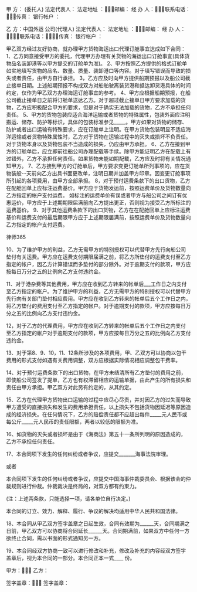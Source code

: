 
 甲 方： (委托人)
法定代表人：
法定地址 ：邮编：
经 办 人：联系电话：传真：
银行帐户 ：

乙 方：中国外运 公司(代理人)
法定代表人：
法定地址 ：邮编：
经 办 人：联系电话：传真：
银行帐户 ：



甲乙双方经过友好协商，就办理甲方货物海运出口代理订舱事宜达成如下合同： 
1、乙方同意接受甲方的委托，代理甲方办理有关货物的海运出口订舱事宜(具体货物品名装卸港等以甲方提交的订舱单为准)。
2、甲方按照乙方提供的格式订舱单如实地填写货物的品名、数量、质量、装卸港口等内容。对于填写错误而导致的损失或者责任，由甲方自行承担。
3，乙方应及时向甲方提供船期预报以及船公司截止接单日期。上述船期预报不构成双方对船舶驶离装货港和抵达卸货港具体的时间约定，仅作为甲乙双方办理海运订舱事宜的参考。
4、甲方应根据船期预报，在船公司截止接单日之前将订舱单送达乙方。对于超过截止接单日甲方要求加载的货物，乙方应积极配合甲方的要求，但是对于确实无法加载的货物，乙方不承担任何责任。
5、甲方的货物包装应适合海洋运输或者货物的特殊属性，包装外面应注明搬运、储存、防护等标识，具体的包装标准参见_____。甲方如果对货物的储存、防护或者出口运输有特殊要求，应在订舱单上注明。在甲方货物包装明显不适应海洋运输或者货物特殊属性时，乙方对于货物在运输过程中的灭失或损坏不负责任。
对于货物本身以及货物包装不当造成的损失，仍应由甲方承担。
6、乙方在接到甲方的订舱单后，应立即前往船公司办理配载等手续。除甲方能证明乙方在配载上有过错外，乙方不承担任何责任。如果货物未能如期配载，乙方应及时将有关情况通知甲方。
7、乙方接到甲方的订舱单后，甲方要求变更订舱单所列事项的，应在货物装般--天前向乙方出具书面更改单，注明日期并加盖甲方印章。因变更订舱事项所引起的各项费用，由甲方全部承担。
8，对于预付运费条款下的出口货物，乙方在配舱回单上应标注运费基价。甲方应于货物发运前，按照运费单价及货物数量向乙方指定的帐户支付运费。
如标注的运费单价有误或者甲方与船公司之间订有优惠运价，甲方应于上述期期限届满前向乙方提出更正，否则视为接受乙方所标注的运费基价。 
9、对于其他运费条款下的出口货物，乙方在在配舱回单上应标注运费基价和运费支付的最后期限甲方应于上述期限届满前，按照运费单价及货物数量向乙方指定的帐户支付运费。




 
律师365






10、为了维护甲方的利益，乙方无需甲方的特别授权可以代替甲方先行向船公司垫付有关运费。甲方应在运费支付期限届满之前，将乙方所垫付的运费支付至乙方指定的帐户，因乙方计算错误而多垫付的部分除外。对于逾期支付的款项，甲方应按每日万分之五的比例向乙方支付违约金。

11、对于港杂费等其他费用，甲方应在收到乙方转来的帐单后___工作日之内支付至乙方指定的帐户。为了维护甲方的利益，乙方无需甲方的特别授权可以代替甲方先行向有关部门垫付相应费用。甲方应在收到乙方转来的帐单后五个工作日之内，将乙方垫付的费用支付至乙方指定的帐户。对于逾期支付的款项，甲方应按每日万分之五的比例向乙方支付违约金。 

12，对于乙方的代理费用，甲方应在收到乙方转来的帐单后五个工作日之内支付至乙方指定的帐户对于逾期支付的款项，甲方应按每日万分之五的比例向乙方支付违约金。

13、对于第8、9、10，11、12条所涉及的各项费用，甲、乙双方可以协商以包干费用的形式支付如遇有关费用调整，双方应根据实际情况相应调整包干费率。 

14、对于预付运费条款下的出口货物，在甲方未结清所有乙方垫付的费用之前，即使船公司签发了提单，乙方也有权滞留相应的运输单据，由此产生的所有损失和责任由甲方承担。甲乙双方对此另有约定的，从其约定。

15、乙方在代理甲方货物出口运输的过程中应尽心尽责，并对因乙方的过失而导致甲方遭受的直接损失和发生的费用承担责任，以上损失不包括货物因延迟等原因造成的经济损失。在任何情况下，乙方的赔偿责任都不应超出每件_____元人民币或每公斤_____元人民币的责任限额，两者以较低的限额为准。

16、如货物的灭失或者损坏是由于《海商法》第五十一条所列明的原因造成的，乙方不承担任何责任。 

17、本合同项下发生的任何纠纷或者争议，应提交_______海事法院审理。

或者

本合同项下发生的任何纠纷或者争议，应提交中国海事仲裁委员会、根据该会的仲裁规则进行仲裁。仲裁裁决是终局的，对双方都有约束力。

(注：上述两条款，只能选择一项，请各单位自行决定。)

本合同的订立、效力、解释、履行、争议的解决均适用中华人民共和国法律。

18、本合同从甲乙双方签字盖章之日起生效，合同有效期为______天，合同期满之日前，甲乙双方可以协商将合同延长______天。合同期满前，如果双方中任何一方欲终止合同，需以书面的形式通知另一方。 

19、本合同经双方协商一致可以进行修改和补充，修改及补充的内容经双方签字盖章后，视为本合同的一部分。本合同正本一式____ 份。





甲方： 乙方：

签字盖章： 签字盖章：

 


 

 
 
 
 
 
  


  
 

  


  


  
 
 
 
 

